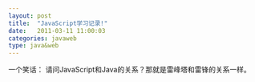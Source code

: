 ```yaml
---
layout: post
title:  "JavaScript学习记录!"
date:   2011-03-11 11:00:03
categories: javaweb
type: java&web
---
```


一个笑话：
请问JavaScript和Java的关系？那就是雷峰塔和雷锋的关系一样。
